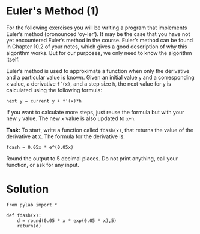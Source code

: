 # Euler's Method (1)

For the following exercises you will be writing a program that implements Euler’s method (pronounced ‘oy-ler’). It may be the case that you have not yet encountered Euler’s method in the course. Euler’s method can be found in Chapter 10.2 of your notes, which gives a good description of why this algorithm works. But for our purposes, we only need to know the algorithm itself.

Euler’s method is used to approximate a function when only the derivative and a particular value is known. Given an initial value `y` and a corresponding `x` value, a derivative `f’(x)`, and a step size `h`, the next value for `y` is calculated using the following formula:

`next y = current y + f'(x)*h`

If you want to calculate more steps, just reuse the formula but with your new `y` value. The new `x` value is also updated to `x+h`. 

**Task:** To start, write a function called `fdash(x)`, that returns the value of the derivative at x. The formula for the derivative is:

`fdash = 0.05x * e^(0.05x)`

Round the output to 5 decimal places. Do not print anything, call your function, or ask for any input. 

# Solution

```
from pylab import *

def fdash(x):
    d = round(0.05 * x * exp(0.05 * x),5)
    return(d)

```

